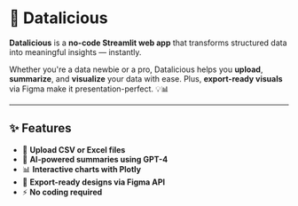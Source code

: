 # 🎉 **Datalicious**

**Datalicious** is a **no-code Streamlit web app** that transforms structured data into meaningful insights — instantly.

Whether you're a data newbie or a pro, Datalicious helps you **upload**, **summarize**, and **visualize** your data with ease. Plus, **export-ready visuals** via Figma make it presentation-perfect. 💡📊

---

## ✨ **Features**

- 📁 **Upload CSV or Excel files**  
- 🤖 **AI-powered summaries using GPT-4**  
- 📊 **Interactive charts with Plotly**  
- 🎨 **Export-ready designs via Figma API**  
- ⚡ **No coding required**

